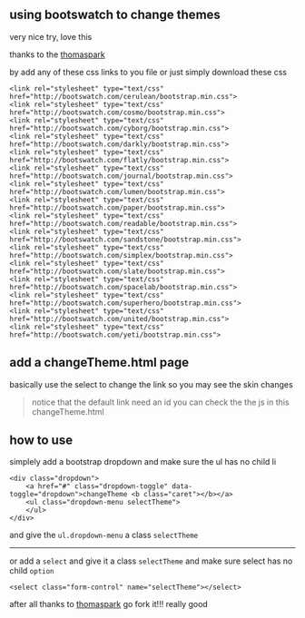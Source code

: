 ## using bootswatch to change themes

very nice try, love this

thanks to the [thomaspark](https://github.com/thomaspark/bootswatch)

by add any of these css links to you file or just simply download these css

    <link rel="stylesheet" type="text/css" href="http://bootswatch.com/cerulean/bootstrap.min.css">
    <link rel="stylesheet" type="text/css" href="http://bootswatch.com/cosmo/bootstrap.min.css">
    <link rel="stylesheet" type="text/css" href="http://bootswatch.com/cyborg/bootstrap.min.css">
    <link rel="stylesheet" type="text/css" href="http://bootswatch.com/darkly/bootstrap.min.css">
    <link rel="stylesheet" type="text/css" href="http://bootswatch.com/flatly/bootstrap.min.css">
    <link rel="stylesheet" type="text/css" href="http://bootswatch.com/journal/bootstrap.min.css">
    <link rel="stylesheet" type="text/css" href="http://bootswatch.com/lumen/bootstrap.min.css">
    <link rel="stylesheet" type="text/css" href="http://bootswatch.com/paper/bootstrap.min.css">
    <link rel="stylesheet" type="text/css" href="http://bootswatch.com/readable/bootstrap.min.css">
    <link rel="stylesheet" type="text/css" href="http://bootswatch.com/sandstone/bootstrap.min.css">
    <link rel="stylesheet" type="text/css" href="http://bootswatch.com/simplex/bootstrap.min.css">
    <link rel="stylesheet" type="text/css" href="http://bootswatch.com/slate/bootstrap.min.css">
    <link rel="stylesheet" type="text/css" href="http://bootswatch.com/spacelab/bootstrap.min.css">
    <link rel="stylesheet" type="text/css" href="http://bootswatch.com/superhero/bootstrap.min.css">
    <link rel="stylesheet" type="text/css" href="http://bootswatch.com/united/bootstrap.min.css">
    <link rel="stylesheet" type="text/css" href="http://bootswatch.com/yeti/bootstrap.min.css">
  

## add a changeTheme.html page

basically use the select to change the link so you may see the skin changes

> notice that the default link need an id
> you can check the the js in this changeTheme.html 
 
## how to use 

simplely add a bootstrap dropdown and make sure the ul has no child li

    <div class="dropdown">
        <a href="#" class="dropdown-toggle" data-toggle="dropdown">changeTheme <b class="caret"></b></a>
        <ul class="dropdown-menu selectTheme">
        </ul>
    </div>

and give the `ul.dropdown-menu` a class `selectTheme`

***

or add a `select` and give it a class `selectTheme` and make sure select has no child `option`

    <select class="form-control" name="selectTheme"></select>

after all thanks to [thomaspark](https://github.com/thomaspark/bootswatch)
go fork it!!! really good






